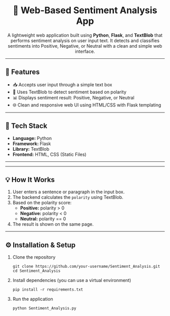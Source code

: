 <!-- README.md -->
<h1 align="center">🧠 Web-Based Sentiment Analysis App</h1>

<p align="center">
  A lightweight web application built using <strong>Python</strong>, <strong>Flask</strong>, and <strong>TextBlob</strong> that performs sentiment analysis on user input text. It detects and classifies sentiments into Positive, Negative, or Neutral with a clean and simple web interface.
</p>

<hr/>

<h2>🚀 Features</h2>

<ul>
  <li>📥 Accepts user input through a simple text box</li>
  <li>🧠 Uses TextBlob to detect sentiment based on polarity</li>
  <li>📊 Displays sentiment result: Positive, Negative, or Neutral</li>
  <li>🌐 Clean and responsive web UI using HTML/CSS with Flask templating</li>
</ul>

<hr/>

<h2>🧰 Tech Stack</h2>

<ul>
  <li><strong>Language:</strong> Python</li>
  <li><strong>Framework:</strong> Flask</li>
  <li><strong>Library:</strong> TextBlob</li>
  <li><strong>Frontend:</strong> HTML, CSS (Static Files)</li>
</ul>

<hr/>

<hr/>

<h2>💡 How It Works</h2>

<ol>
  <li>User enters a sentence or paragraph in the input box.</li>
  <li>The backend calculates the <code>polarity</code> using TextBlob.</li>
  <li>Based on the polarity score:
    <ul>
      <li><strong>Positive:</strong> polarity &gt; 0</li>
      <li><strong>Negative:</strong> polarity &lt; 0</li>
      <li><strong>Neutral:</strong> polarity == 0</li>
    </ul>
  </li>
  <li>The result is shown on the same page.</li>
</ol>

<hr/>

<h2>⚙️ Installation & Setup</h2>

<ol>
  <li>Clone the repository</li>

  <pre><code>git clone https://github.com/your-username/Sentiment_Analysis.git
cd Sentiment_Analysis</code></pre>

  <li>Install dependencies (you can use a virtual environment)</li>

  <pre><code>pip install -r requirements.txt</code></pre>

  <li>Run the application</li>

  <pre><code>python Sentiment_Analysis.py</code></

